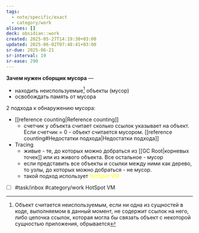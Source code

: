 ```yaml
---
tags:
  - note/specific/exact
  - category/work
aliases: []
deck: obsidian::work
created: 2025-05-27T14:19:30+03:00
updated: 2025-06-02T07:48:41+03:00
sr-due: 2025-06-21
sr-interval: 19
sr-ease: 290
---
```


**Зачем нужен сборщик мусора**
—
- находить неиспользуемые[^1] объекты (мусор)
- освобождать память от мусора

2 подхода к обнаружению мусора:
- [[reference counting|Reference counting]]
	- счетчик у объекта считает сколько ссылок указывает на объект. Если счетчик = 0 - объект считается мусором. [[reference counting#Недостатки подхода|Недостатки подхода]]
- Tracing
	- живые - те, до которых можно добраться из [[GC Root|корневых точек]] или из живого объекта. Все остальное - мусор
	- если представить все объекты и ссылки между ними как дерево, то узлы, до которых можно добраться - не мусор.
	- такой подход использует <font color="#ffff00">HotSpot VM</font>

- [ ] #task/inbox #category/work HotSpot VM

[^1]: Объект считается неиспользуемым, если ни одна из сущностей в коде, выполняемом в данный момент, не содержит ссылок на него, либо цепочка ссылок, которая могла бы связать объект с некоторой сущностью приложения, обрывается

